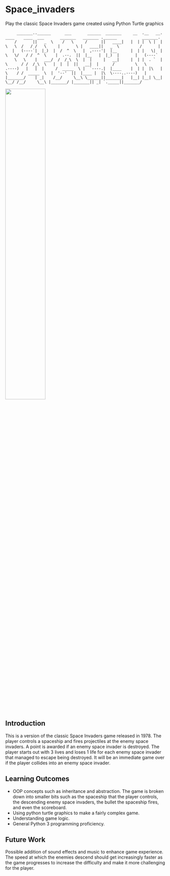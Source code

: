 # Space_invaders
Play the classic Space Invaders game created using Python Turtle graphics
```
     _______..______      ___       ______  _______     __  .__   __. ____    ____  ___       _______   _______ .______           _______.
    /       ||   _  \    /   \     /      ||   ____|   |  | |  \ |  | \   \  /   / /   \     |       \ |   ____||   _  \         /       |
   |   (----`|  |_)  |  /  ^  \   |  ,----'|  |__      |  | |   \|  |  \   \/   / /  ^  \    |  .--.  ||  |__   |  |_)  |       |   (----`
    \   \    |   ___/  /  /_\  \  |  |     |   __|     |  | |  . `  |   \      / /  /_\  \   |  |  |  ||   __|  |      /         \   \    
.----)   |   |  |     /  _____  \ |  `----.|  |____    |  | |  |\   |    \    / /  _____  \  |  '--'  ||  |____ |  |\  \----..----)   |   
|_______/    | _|    /__/     \__\ \______||_______|   |__| |__| \__|     \__/ /__/     \__\ |_______/ |_______|| _| `._____||_______/    
```
<img src = "https://github.com/rayray39/Space_invaders/assets/108506541/5e6ff23e-b3e3-4426-be7a-2c249a580a0b" width = 50% height = 50%>

## Introduction
This is a version of the classic Space Invaders game released in 1978. The player controls a spaceship and fires projectiles at the enemy space invaders. A point is awarded if an enemy space invader is destroyed. The player starts out with 3 lives and loses 1 life for each enemy space invader that managed to escape being destroyed. It will be an immediate game over if the player collides into an enemy space invader. 

## Learning Outcomes
- OOP concepts such as inheritance and abstraction. The game is broken down into smaller bits such as the spaceship that the player controls, the descending enemy space invaders, the bullet the spaceship fires, and even the scoreboard.
- Using python turtle graphics to make a fairly complex game.
- Understanding game logic.
- General Python 3 programming proficiency.

## Future Work
Possible addition of sound effects and music to enhance game experience. The speed at which the enemies descend should get increasingly faster as the game progresses to increase the difficulty and make it more challenging for the player. 
